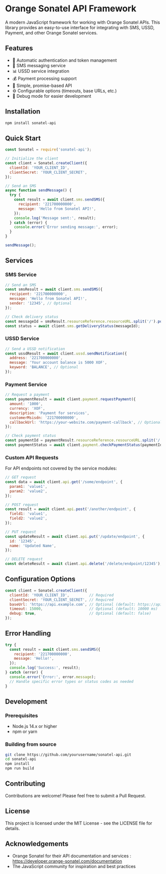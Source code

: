# Orange Sonatel API Framework

A modern JavaScript framework for working with Orange Sonatel APIs. This library provides an easy-to-use interface for integrating with SMS, USSD, Payment, and other Orange Sonatel services.

## Features

- 🔑 Automatic authentication and token management
- 📱 SMS messaging service
- 📊 USSD service integration
- 💰 Payment processing support
- 🚀 Simple, promise-based API
- ⚙️ Configurable options (timeouts, base URLs, etc.)
- 🐞 Debug mode for easier development

## Installation

```bash
npm install sonatel-api
```

## Quick Start

```javascript
const Sonatel = require('sonatel-api');

// Initialize the client
const client = Sonatel.createClient({
  clientId: 'YOUR_CLIENT_ID',
  clientSecret: 'YOUR_CLIENT_SECRET',
});

// Send an SMS
async function sendMessage() {
  try {
    const result = await client.sms.sendSMS({
      recipient: '221700000000',
      message: 'Hello from Sonatel API!',
    });
    console.log('Message sent:', result);
  } catch (error) {
    console.error('Error sending message:', error);
  }
}

sendMessage();
```

## Services

### SMS Service

```javascript
// Send an SMS
const smsResult = await client.sms.sendSMS({
  recipient: '221700000000',
  message: 'Hello from Sonatel API!',
  sender: '12345', // Optional
});

// Check delivery status
const messageId = smsResult.resourceReference.resourceURL.split('/').pop();
const status = await client.sms.getDeliveryStatus(messageId);
```

### USSD Service

```javascript
// Send a USSD notification
const ussdResult = await client.ussd.sendNotification({
  address: '221700000000',
  message: 'Your account balance is 5000 XOF',
  keyword: 'BALANCE', // Optional
});
```

### Payment Service

```javascript
// Request a payment
const paymentResult = await client.payment.requestPayment({
  amount: '1000',
  currency: 'XOF',
  description: 'Payment for services',
  customerMsisdn: '221700000000',
  callbackUrl: 'https://your-website.com/payment-callback', // Optional
});

// Check payment status
const paymentId = paymentResult.resourceReference.resourceURL.split('/').pop();
const paymentStatus = await client.payment.checkPaymentStatus(paymentId);
```

### Custom API Requests

For API endpoints not covered by the service modules:

```javascript
// GET request
const data = await client.api.get('/some/endpoint', {
  param1: 'value1',
  param2: 'value2',
});

// POST request
const result = await client.api.post('/another/endpoint', {
  field1: 'value1',
  field2: 'value2',
});

// PUT request
const updateResult = await client.api.put('/update/endpoint', {
  id: '12345',
  name: 'Updated Name',
});

// DELETE request
const deleteResult = await client.api.delete('/delete/endpoint/12345');
```

## Configuration Options

```javascript
const client = Sonatel.createClient({
  clientId: 'YOUR_CLIENT_ID',         // Required
  clientSecret: 'YOUR_CLIENT_SECRET', // Required
  baseUrl: 'https://api.example.com', // Optional (default: https://api.orange-sonatel.com)
  timeout: 15000,                     // Optional (default: 10000 ms)
  debug: true,                        // Optional (default: false)
});
```

## Error Handling

```javascript
try {
  const result = await client.sms.sendSMS({
    recipient: '221700000000',
    message: 'Hello!',
  });
  console.log('Success:', result);
} catch (error) {
  console.error('Error:', error.message);
  // Handle specific error types or status codes as needed
}
```

## Development

### Prerequisites

- Node.js 14.x or higher
- npm or yarn

### Building from source

```bash
git clone https://github.com/yourusername/sonatel-api.git
cd sonatel-api
npm install
npm run build
```

## Contributing

Contributions are welcome! Please feel free to submit a Pull Request.

## License

This project is licensed under the MIT License - see the LICENSE file for details.

## Acknowledgements

- Orange Sonatel for their API documentation and services : https://developer.orange-sonatel.com/documentation
- The JavaScript community for inspiration and best practices
